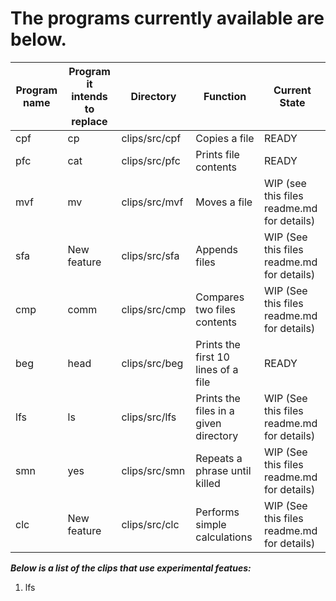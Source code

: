 # The programs currently available are below.

|Program name|Program it intends to replace|Directory|Function|Current State|
|---         |---                          |---      | ---|---|
|cpf         |        cp                   |clips/src/cpf|Copies a file|READY|
|pfc         |        cat                  |clips/src/pfc|Prints file contents|READY|
|mvf         |        mv                   |clips/src/mvf|Moves a file|WIP (see this files readme.md for details)|
|sfa         |        New feature          |clips/src/sfa|Appends files|WIP (See this files readme.md for details)|
|cmp         |        comm                 |clips/src/cmp|Compares two files contents|WIP (See this files readme.md for details)|
|beg         |        head                 |clips/src/beg|Prints the first 10 lines of a file|READY|
|lfs         |        ls                   |clips/src/lfs|Prints the files in a given directory|WIP (See this files readme.md for details)|
|smn         |        yes                  |clips/src/smn|Repeats a phrase until killed|WIP (See this files readme.md for details)|
|clc         |        New feature          |clips/src/clc|Performs simple calculations|WIP (See this files readme.md for details)|


***Below is a list of the clips that use experimental featues:***
1. lfs
